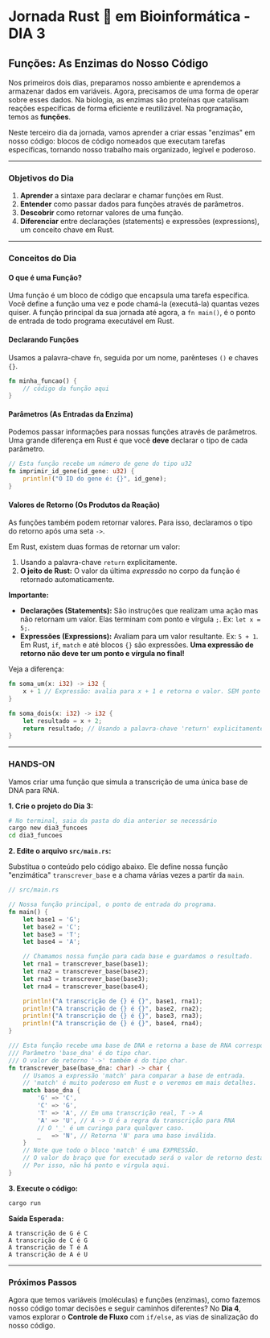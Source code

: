 # Jornada Rust 🦀 em Bioinformática - DIA 3

## Funções: As Enzimas do Nosso Código

Nos primeiros dois dias, preparamos nosso ambiente e aprendemos a armazenar dados em variáveis. Agora, precisamos de uma forma de operar sobre esses dados. Na biologia, as enzimas são proteínas que catalisam reações específicas de forma eficiente e reutilizável. Na programação, temos as **funções**.

Neste terceiro dia da jornada, vamos aprender a criar essas "enzimas" em nosso código: blocos de código nomeados que executam tarefas específicas, tornando nosso trabalho mais organizado, legível e poderoso.

---

### Objetivos do Dia

1.  **Aprender** a sintaxe para declarar e chamar funções em Rust.
2.  **Entender** como passar dados para funções através de parâmetros.
3.  **Descobrir** como retornar valores de uma função.
4.  **Diferenciar** entre declarações (statements) e expressões (expressions), um conceito chave em Rust.

---

### Conceitos do Dia

#### O que é uma Função?

Uma função é um bloco de código que encapsula uma tarefa específica. Você define a função uma vez e pode chamá-la (executá-la) quantas vezes quiser. A função principal da sua jornada até agora, a `fn main()`, é o ponto de entrada de todo programa executável em Rust.

#### Declarando Funções

Usamos a palavra-chave `fn`, seguida por um nome, parênteses `()` e chaves `{}`.

```rust
fn minha_funcao() {
    // código da função aqui
}
```

#### Parâmetros (As Entradas da Enzima)

Podemos passar informações para nossas funções através de parâmetros. Uma grande diferença em Rust é que você **deve** declarar o tipo de cada parâmetro.

```rust
// Esta função recebe um número de gene do tipo u32
fn imprimir_id_gene(id_gene: u32) {
    println!("O ID do gene é: {}", id_gene);
}
```

#### Valores de Retorno (Os Produtos da Reação)

As funções também podem retornar valores. Para isso, declaramos o tipo do retorno após uma seta `->`.

Em Rust, existem duas formas de retornar um valor:
1.  Usando a palavra-chave `return` explicitamente.
2.  **O jeito de Rust:** O valor da última *expressão* no corpo da função é retornado automaticamente.

**Importante:**
* **Declarações (Statements):** São instruções que realizam uma ação mas não retornam um valor. Elas terminam com ponto e vírgula `;`. Ex: `let x = 5;`.
* **Expressões (Expressions):** Avaliam para um valor resultante. Ex: `5 + 1`. Em Rust, `if`, `match` e até blocos `{}` são expressões. **Uma expressão de retorno não deve ter um ponto e vírgula no final!**

Veja a diferença:

```rust
fn soma_um(x: i32) -> i32 {
    x + 1 // Expressão: avalia para x + 1 e retorna o valor. SEM ponto e vírgula!
}

fn soma_dois(x: i32) -> i32 {
    let resultado = x + 2;
    return resultado; // Usando a palavra-chave 'return' explicitamente.
}
```

---

### HANDS-ON

Vamos criar uma função que simula a transcrição de uma única base de DNA para RNA.

**1. Crie o projeto do Dia 3:**

```bash
# No terminal, saia da pasta do dia anterior se necessário
cargo new dia3_funcoes
cd dia3_funcoes
```

**2. Edite o arquivo `src/main.rs`:**

Substitua o conteúdo pelo código abaixo. Ele define nossa função "enzimática" `transcrever_base` e a chama várias vezes a partir da `main`.

```rust
// src/main.rs

// Nossa função principal, o ponto de entrada do programa.
fn main() {
    let base1 = 'G';
    let base2 = 'C';
    let base3 = 'T';
    let base4 = 'A';

    // Chamamos nossa função para cada base e guardamos o resultado.
    let rna1 = transcrever_base(base1);
    let rna2 = transcrever_base(base2);
    let rna3 = transcrever_base(base3);
    let rna4 = transcrever_base(base4);

    println!("A transcrição de {} é {}", base1, rna1);
    println!("A transcrição de {} é {}", base2, rna2);
    println!("A transcrição de {} é {}", base3, rna3);
    println!("A transcrição de {} é {}", base4, rna4);
}

/// Esta função recebe uma base de DNA e retorna a base de RNA correspondente.
/// Parâmetro 'base_dna' é do tipo char.
/// O valor de retorno '->' também é do tipo char.
fn transcrever_base(base_dna: char) -> char {
    // Usamos a expressão 'match' para comparar a base de entrada.
    // 'match' é muito poderoso em Rust e o veremos em mais detalhes.
    match base_dna {
        'G' => 'C',
        'C' => 'G',
        'T' => 'A', // Em uma transcrição real, T -> A
        'A' => 'U', // A -> U é a regra da transcrição para RNA
        // O '_' é um curinga para qualquer caso.
        _   => 'N', // Retorna 'N' para uma base inválida.
    }
    // Note que todo o bloco 'match' é uma EXPRESSÃO.
    // O valor do braço que for executado será o valor de retorno desta função.
    // Por isso, não há ponto e vírgula aqui.
}
```

**3. Execute o código:**

```bash
cargo run
```

**Saída Esperada:**

```
A transcrição de G é C
A transcrição de C é G
A transcrição de T é A
A transcrição de A é U
```

---


### Próximos Passos

Agora que temos variáveis (moléculas) e funções (enzimas), como fazemos nosso código tomar decisões e seguir caminhos diferentes? 
No **Dia 4**, vamos explorar o **Controle de Fluxo** com `if/else`, as vias de sinalização do nosso código.
